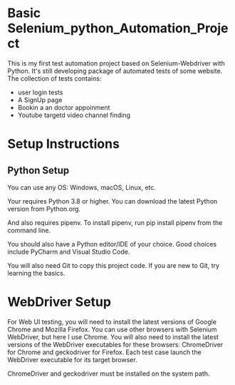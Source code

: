 # Basic Selenium_python_Automation_Project
This is my first test automation project based on Selenium-Webdriver with Python. It's still developing package of automated tests of some website. The collection of tests contains:

- user login tests 
- A SignUp page 
- Bookin a an doctor appoinment
- Youtube targetd video channel finding

# Setup Instructions
## Python Setup
You can use any OS: Windows, macOS, Linux, etc.

Your requires Python 3.8 or higher. You can download the latest Python version from Python.org.

And also requires pipenv. To install pipenv, run pip install pipenv from the command line.

You should also have a Python editor/IDE of your choice. Good choices include PyCharm and Visual Studio Code.

You will also need Git to copy this project code. If you are new to Git, try learning the basics.

# WebDriver Setup
For Web UI testing, you will need to install the latest versions of Google Chrome and Mozilla Firefox. You can use other browsers with Selenium WebDriver, but here I use Chrome.
You will also need to install the latest versions of the WebDriver executables for these browsers: ChromeDriver for Chrome and geckodriver for Firefox. Each test case  launch the WebDriver executable for its target browser.

ChromeDriver and geckodriver must be installed on the system path.
